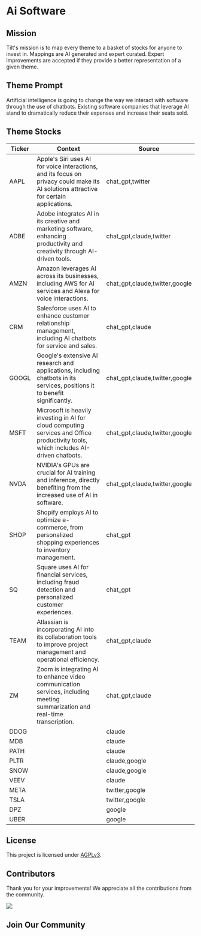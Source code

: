 <!--[[[cog
import cog
import json
with open('config.json') as file:
  config = json.load(file)
  cog.outl(f"# {config['name'].title()}")
]]]-->
# Ai Software
<!--//[[[end]]]-->

## Mission

Tilt's mission is to map every theme to a basket of stocks for anyone to invest in. Mappings are AI generated and expert curated.
Expert improvements are accepted if they provide a better representation of a given theme.

## Theme Prompt
<!--[[[cog
import cog
import json
with open('config.json') as file:
  config = json.load(file)
  cog.outl(config['prompt'])
]]]-->
Artificial intelligence is going to change the way we interact with software through the use of chatbots. Existing software companies that leverage AI stand to dramatically reduce their expenses and increase their seats sold.
<!--[[[end]]]-->

## Theme Stocks

<!--[[[cog
import cog
import csv
import json

with open('context.json') as file:
  contexts = json.load(file)

def _get_context_str_for_ticker(ticker):
  try:
    context = contexts[ticker]
    context_str = context['chat_gpt'] or context['claude'] or ""
  except KeyError:
    context_str = ""

  return context_str

cog.outl("| Ticker  | Context | Source |")
cog.outl("| ------- | ---- | ---- |")

with open('theme.csv') as file:
  reader = csv.reader(file)
  next(reader) # skip the header
  for row in reader:
    context_str = _get_context_str_for_ticker(row[0])
    cog.outl(f"| {row[0]} | {context_str} | {row[1]} |")
]]]-->
| Ticker  | Context | Source |
| ------- | ---- | ---- |
| AAPL | Apple's Siri uses AI for voice interactions, and its focus on privacy could make its AI solutions attractive for certain applications. | chat_gpt,twitter |
| ADBE | Adobe integrates AI in its creative and marketing software, enhancing productivity and creativity through AI-driven tools. | chat_gpt,claude,twitter |
| AMZN | Amazon leverages AI across its businesses, including AWS for AI services and Alexa for voice interactions. | chat_gpt,claude,twitter,google |
| CRM | Salesforce uses AI to enhance customer relationship management, including AI chatbots for service and sales. | chat_gpt,claude |
| GOOGL | Google's extensive AI research and applications, including chatbots in its services, positions it to benefit significantly. | chat_gpt,claude,twitter,google |
| MSFT | Microsoft is heavily investing in AI for cloud computing services and Office productivity tools, which includes AI-driven chatbots. | chat_gpt,claude,twitter,google |
| NVDA | NVIDIA's GPUs are crucial for AI training and inference, directly benefiting from the increased use of AI in software. | chat_gpt,claude,twitter,google |
| SHOP | Shopify employs AI to optimize e-commerce, from personalized shopping experiences to inventory management. | chat_gpt |
| SQ | Square uses AI for financial services, including fraud detection and personalized customer experiences. | chat_gpt |
| TEAM | Atlassian is incorporating AI into its collaboration tools to improve project management and operational efficiency. | chat_gpt,claude |
| ZM | Zoom is integrating AI to enhance video communication services, including meeting summarization and real-time transcription. | chat_gpt,claude |
| DDOG |  | claude |
| MDB |  | claude |
| PATH |  | claude |
| PLTR |  | claude,google |
| SNOW |  | claude,google |
| VEEV |  | claude |
| META |  | twitter,google |
| TSLA |  | twitter,google |
| DPZ |  | google |
| UBER |  | google |
<!--[[[end]]]-->

## License

<p>
This project is licensed under <a href="./LICENSE">AGPLv3</a>.
</p>


## Contributors

Thank you for your improvements! We appreciate all the contributions from the community.

<!--[[[cog
import cog
import json
with open('config.json') as file:
  config = json.load(file)
  repo = config['github_repo'].lower()
  cog.outl(f'<a href="https://github.com/gettilt/{repo}/graphs/contributors">')
  cog.outl(f'  <img src="https://contrib.rocks/image?repo=gettilt/{repo}" />')
  cog.outl('</a>')
]]]-->
<a href="https://github.com/gettilt/ai-software/graphs/contributors">
  <img src="https://contrib.rocks/image?repo=gettilt/ai-software" />
</a>
<!--[[[end]]]-->

## Join Our Community

<a href="https://discord.gg/4vYMhRpaMY" target="_blank">
<img src="https://discord.com/api/guilds/1179775688421683220/widget.png?style=banner3" alt="">
</a>
